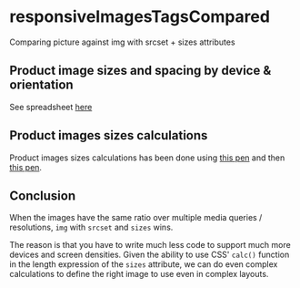 # responsiveImagesTagsCompared

Comparing picture against img with srcset + sizes attributes

## Product image sizes and spacing by device & orientation

See spreadsheet [here](https://docs.google.com/spreadsheets/d/1BCeWGXOevUHlL8l9ti2i81C9BgSsHtybO9Z9WAYpfnQ/edit?usp=sharing)

## Product images sizes calculations

Product images sizes calculations has been done using [this pen](http://codepen.io/verlok/pen/JGXeyz?editors=110) and then [this pen](http://codepen.io/verlok/pen/adNQqX?editors=110).

## Conclusion

When the images have the same ratio over multiple media queries / resolutions, `img` with `srcset` and `sizes` wins.

The reason is that you have to write much less code to support much more devices and screen densities. Given the ability to use CSS' `calc()` function in the length expression of the `sizes` attribute, we can do even complex calculations to define the right image to use even in complex layouts.